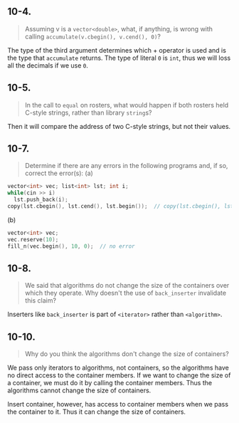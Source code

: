 ## 10-4.
>Assuming v is a `vector<double>`, what, if anything, is wrong with calling `accumulate(v.cbegin(), v.cend(), 0)`?

The type of the third argument determines which + operator is used and is the type that `accumulate` returns. The type of literal `0` is `int`, thus we will loss all the decimals if we use `0`.

## 10-5.
>In the call to `equal` on rosters, what would happen if both rosters held C-style strings, rather than library `string`s?

Then it will compare the address of two C-style strings, but not their values.

## 10-7.
>Determine if there are any errors in the following programs and, if so, correct the error(s):
(a)
```cpp
vector<int> vec; list<int> lst; int i;
while(cin >> i)
  lst.push_back(i);
copy(lst.cbegin(), lst.cend(), lst.begin());  // copy(lst.cbegin(), lst.cend(), back_inserter(vec));
```
(b)
```cpp
vector<int> vec;
vec.reserve(10);
fill_n(vec.begin(), 10, 0);  // no error
```

## 10-8.
>We said that algorithms do not change the size of the containers over which they operate. Why doesn't the use of `back_inserter` invalidate this claim?

Inserters like `back_inserter` is part of `<iterator>` rather than `<algorithm>`.

## 10-10.
>Why do you think the algorithms don't change the size of containers?

We pass only iterators to algorithms, not containers, so the algorithms have no direct access to the container members. If we want to change the size of a container, we must do it by calling the container members. Thus the algorithms cannot change the size of containers.

Insert container, however, has access to container members when we pass the container to it. Thus it can change the size of containers.
